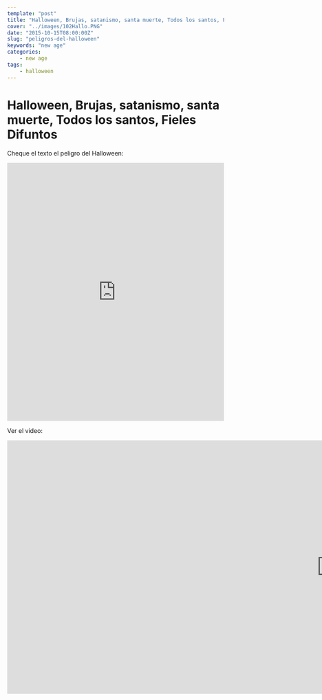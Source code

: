 ```yaml
---
template: "post"
title: "Halloween, Brujas, satanismo, santa muerte, Todos los santos, Fieles Difuntos"
cover: "../images/102Hallo.PNG"
date: "2015-10-15T08:00:00Z"
slug: "peligros-del-halloween"
keywords: "new age"
categories: 
    - new age
tags: 
    - halloween
---
```


# Halloween, Brujas, satanismo, santa muerte, Todos los santos, Fieles Difuntos
Cheque el texto el peligro del Halloween:  
<iframe class="scribd_iframe_embed" data-aspect-ratio="0.7068965517241379" data-auto-height="false" frameborder="0" height="600" id="doc_3809" scrolling="no" src="https://www.scribd.com/embeds/286523897/content?start_page=1&amp;view_mode=scroll&amp;access_key=key-xq0FZAFqQ7ZjXPfNZh9P&amp;show_recommendations=true" width="100%"></iframe>


Ver el video:
<iframe width="1520" height="589" src="https://www.youtube.com/embed/2XoMPmBUTA4" title="YouTube video player" frameborder="0" allow="accelerometer; autoplay; clipboard-write; encrypted-media; gyroscope; picture-in-picture" allowfullscreen></iframe> 
